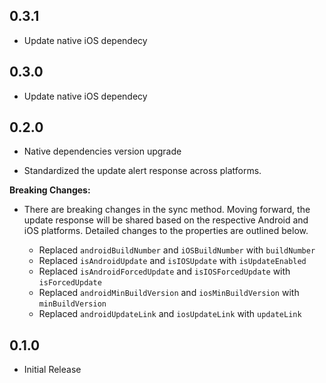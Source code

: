 ## 0.3.1

- Update native iOS dependecy

## 0.3.0

- Update native iOS dependecy

## 0.2.0

- Native dependencies version upgrade

- Standardized the update alert response across platforms.

**Breaking Changes:**

- There are breaking changes in the sync method. Moving forward, the update response will be shared based on the respective Android and iOS platforms. Detailed changes to the properties are outlined below.

  - Replaced `androidBuildNumber` and `iOSBuildNumber` with `buildNumber`
  - Replaced `isAndroidUpdate` and `isIOSUpdate` with `isUpdateEnabled`
  - Replaced `isAndroidForcedUpdate` and `isIOSForcedUpdate` with `isForcedUpdate`
  - Replaced `androidMinBuildVersion` and `iosMinBuildVersion` with `minBuildVersion`
  - Replaced `androidUpdateLink` and `iosUpdateLink` with `updateLink`

## 0.1.0

- Initial Release
